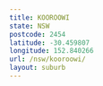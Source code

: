 ```yaml
---
title: KOOROOWI
state: NSW
postcode: 2454
latitude: -30.459807
longitude: 152.840266
url: /nsw/kooroowi/
layout: suburb
---
```

